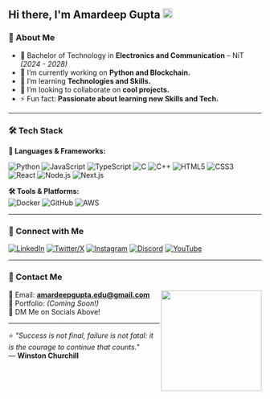 ## Hi there, I'm Amardeep Gupta <img src="https://media.giphy.com/media/hvRJCLFzcasrR4ia7z/giphy.gif" width="20px">

### 🚀 About Me
- 📍  Bachelor of Technology in **Electronics and Communication** – NiT *(2024 - 2028)*  
- 🔭 I’m currently working on **Python and Blockchain.** 
- 🌱 I’m learning **Technologies and Skills.** 
- 👯 I’m looking to collaborate on **cool projects.**
- ⚡ Fun fact: **Passionate about learning new Skills and Tech.** 

---

### 🛠️ Tech Stack
**🚀 Languages & Frameworks:**

![Python](https://img.shields.io/badge/-Python-3776AB?style=for-the-badge&logo=python&logoColor=white)
![JavaScript](https://img.shields.io/badge/-JavaScript-F7DF1E?style=for-the-badge&logo=javascript&logoColor=black)
![TypeScript](https://img.shields.io/badge/-TypeScript-3178C6?style=for-the-badge&logo=typescript&logoColor=white)
![C](https://img.shields.io/badge/-C-A8B9CC?style=for-the-badge&logo=c&logoColor=white)
![C++](https://img.shields.io/badge/-C++-00599C?style=for-the-badge&logo=c%2B%2B&logoColor=white)
![HTML5](https://img.shields.io/badge/-HTML5-E34F26?style=for-the-badge&logo=html5&logoColor=white)
![CSS3](https://img.shields.io/badge/-CSS3-1572B6?style=for-the-badge&logo=css3&logoColor=white)
![React](https://img.shields.io/badge/-React-61DAFB?style=for-the-badge&logo=react&logoColor=black)
![Node.js](https://img.shields.io/badge/-Node.js-339933?style=for-the-badge&logo=node.js&logoColor=white)
![Next.js](https://img.shields.io/badge/-Next.js-000000?style=for-the-badge&logo=next.js&logoColor=white)

**🛠️ Tools & Platforms:**  
![Docker](https://img.shields.io/badge/-Docker-2496ED?style=for-the-badge&logo=docker&logoColor=white)
![GitHub](https://img.shields.io/badge/-GitHub-181717?style=for-the-badge&logo=github&logoColor=white)
![AWS](https://img.shields.io/badge/-AWS-232F3E?style=for-the-badge&logo=amazon-aws&logoColor=white)

---

### 🔗 Connect with Me
[![LinkedIn](https://img.shields.io/badge/-LinkedIn-0077B5?style=for-the-badge&logo=linkedin&logoColor=white)](https://www.linkedin.com/in/amardeep-gupta-)
[![Twitter/X](https://img.shields.io/badge/-X-000000?style=for-the-badge&logo=x&logoColor=white)](https://x.com/your-username)
[![Instagram](https://img.shields.io/badge/-Instagram-E4405F?style=for-the-badge&logo=instagram&logoColor=white)](https://www.instagram.com/_.kings._.man._)
[![Discord](https://img.shields.io/badge/-Discord-5865F2?style=for-the-badge&logo=discord&logoColor=white)](https://discord.com/users/your-username)
[![YouTube](https://img.shields.io/badge/-YouTube-FF0000?style=for-the-badge&logo=youtube&logoColor=white)](https://youtube.com/c/your-username)

---

### 📩 Contact Me  
<p>
  <img align="right" src="https://media.giphy.com/media/c7dvcyuES52ClGE7vp/giphy.gif" width="200px">
</p>

📧 Email: **amardeepgupta.edu@gmail.com**  
💼 Portfolio: *(Coming Soon!)*  
💬 DM Me on Socials Above!  

---

⭐️ *"Success is not final, failure is not fatal: it is the courage to continue that counts."*  
— **Winston Churchill**
